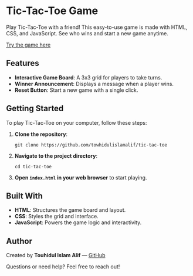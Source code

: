 # Tic-Tac-Toe Game

Play Tic-Tac-Toe with a friend! This easy-to-use game is made with HTML, CSS, and JavaScript. See who wins and start a new game anytime.

[Try the game here](https://o-x-o.netlify.app/)

## Features

- **Interactive Game Board**: A 3x3 grid for players to take turns.
- **Winner Announcement**: Displays a message when a player wins.
- **Reset Button**: Start a new game with a single click.

## Getting Started

To play Tic-Tac-Toe on your computer, follow these steps:

1. **Clone the repository**:

   ```
   git clone https://github.com/towhidulislamalif/tic-tac-toe
   ```

2. **Navigate to the project directory**:

   ```
   cd tic-tac-toe
   ```

3. **Open `index.html` in your web browser** to start playing.

## Built With

- **HTML**: Structures the game board and layout.
- **CSS**: Styles the grid and interface.
- **JavaScript**: Powers the game logic and interactivity.

## Author

Created by **Touhidul Islam Alif** — [GitHub](https://github.com/towhidulislamalif)

Questions or need help? Feel free to reach out!
